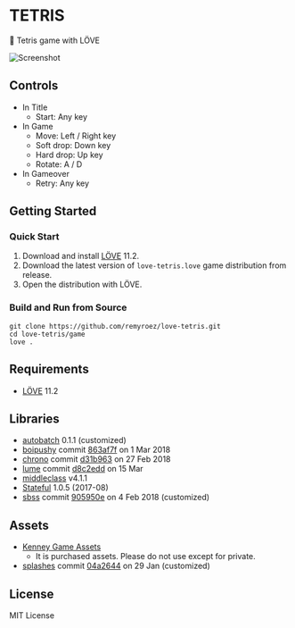 # TETRIS

:black_square_button: Tetris game with LÖVE

![Screenshot](https://user-images.githubusercontent.com/1193542/58362964-6ee44480-7ed8-11e9-9895-05b97cd3d7ba.png)

## Controls

- In Title
    - Start: Any key
- In Game
    - Move: Left / Right key
    - Soft drop: Down key
    - Hard drop: Up key
    - Rotate: A / D
- In Gameover
    - Retry: Any key

## Getting Started

### Quick Start

1. Download and install [LÖVE](https://love2d.org/) 11.2.
1. Download the latest version of `love-tetris.love` game distribution from release.
1. Open the distribution with LÖVE.

### Build and Run from Source

```
git clone https://github.com/remyroez/love-tetris.git
cd love-tetris/game
love .
```

## Requirements

- [LÖVE](https://love2d.org/) 11.2

## Libraries

- [autobatch](https://github.com/rxi/autobatch) 0.1.1 (customized)
- [boipushy](https://github.com/adnzzzzZ/boipushy) commit [863af7f](https://github.com/adnzzzzZ/boipushy/tree/863af7f87beaac67cba40001be9a36ae76bad76b) on 1 Mar 2018
- [chrono](https://github.com/adnzzzzZ/chrono) commit [d31b963](https://github.com/adnzzzzZ/chrono/tree/d31b96355b59320b6f8f0a1f5dcb0833c8bb5c2c) on 27 Feb 2018
- [lume](https://github.com/rxi/lume) commit [d8c2edd](https://github.com/rxi/lume/tree/d8c2eddc10af994ad4956cf0b7ae7188e86db47e) on 15 Mar
- [middleclass](https://github.com/kikito/middleclass) v4.1.1
- [Stateful](https://github.com/kikito/stateful.lua) 1.0.5 (2017-08)
- [sbss](https://github.com/mikufuworks/sbss) commit [905950e](https://github.com/mikufuworks/sbss/tree/905950ef0e2e64f30d4a5b2540b382134d62b6c5) on 4 Feb 2018 (customized)

## Assets

- [Kenney Game Assets](https://itch.io/s/6789/kenney-bundle)
    - It is purchased assets. Please do not use except for private.
- [splashes](https://github.com/love2d-community/splashes) commit [04a2644](https://github.com/love2d-community/splashes/tree/04a26445795bdf5185d996225045a44193f1d881) on 29 Jan (customized)

## License

MIT License
